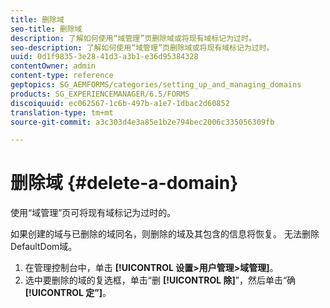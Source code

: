 ```yaml
---
title: 删除域
seo-title: 删除域
description: 了解如何使用“域管理”页删除域或将现有域标记为过时。
seo-description: 了解如何使用“域管理”页删除域或将现有域标记为过时。
uuid: 0d1f9835-3e28-41d3-a3b1-e36d95384328
contentOwner: admin
content-type: reference
geptopics: SG_AEMFORMS/categories/setting_up_and_managing_domains
products: SG_EXPERIENCEMANAGER/6.5/FORMS
discoiquuid: ec062567-1c6b-497b-a1e7-1dbac2d60852
translation-type: tm+mt
source-git-commit: a3c303d4e3a85e1b2e794bec2006c335056309fb

---
```



# 删除域 {#delete-a-domain}

使用“域管理”页可将现有域标记为过时的。

如果创建的域与已删除的域同名，则删除的域及其包含的信息将恢复。 无法删除DefaultDom域。

1. 在管理控制台中，单击 **[!UICONTROL 设置>用户管理>域管理]**。
1. 选中要删除的域的复选框，单击“删 **[!UICONTROL 除]**”，然后单击“确 **[!UICONTROL 定”]**。

